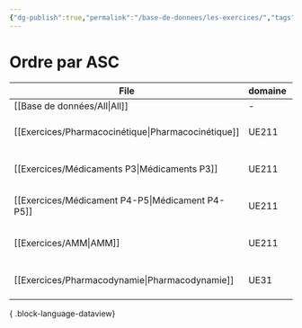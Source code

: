 ```yaml
---
{"dg-publish":true,"permalink":"/base-de-donnees/les-exercices/","tags":["dataview"],"noteIcon":""}
---
```


# Ordre par ASC
| File                                                  | domaine | source                                                                                          | date             |
| ----------------------------------------------------- | ------- | ----------------------------------------------------------------------------------------------- | ---------------- |
| [[Base de données/All\|All]]                       | \-      | \-                                                                                              | \-               |
| [[Exercices/Pharmacocinétique\|Pharmacocinétique]] | UE211   | [Accès WEB](https://app.studysmarter.de/studyset/24037082?ref=ieheuUF5q9Br5801Yo4sDYdPgoXy3Iky) | October 01, 2024 |
| [[Exercices/Médicaments P3\|Médicaments P3]]       | UE211   | [Accès WEB](https://app.studysmarter.de/studyset/23994422?ref=ieheuUF5q9Br5801Yo4sDYdPgoXy3Iky) | October 01, 2024 |
| [[Exercices/Médicament P4-P5\|Médicament P4-P5]]   | UE211   | [Accès WEB](https://app.studysmarter.de/studyset/24038921?ref=ieheuUF5q9Br5801Yo4sDYdPgoXy3Iky) | October 02, 2024 |
| [[Exercices/AMM\|AMM]]                             | UE211   | [Accès WEB](https://app.studysmarter.de/studyset/24044865?ref=ieheuUF5q9Br5801Yo4sDYdPgoXy3Iky) | October 02, 2024 |
| [[Exercices/Pharmacodynamie\|Pharmacodynamie]]     | UE31    | [Accès WEB](https://app.studysmarter.de/studyset/24048495?ref=ieheuUF5q9Br5801Yo4sDYdPgoXy3Iky) | October 02, 2024 |

{ .block-language-dataview}
